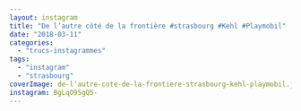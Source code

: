 ```yaml
---
layout: instagram
title: "De l’autre côté de la frontière #strasbourg #Kehl #Playmobil"
date: "2018-03-11"
categories: 
  - "trucs-instagrammes"
tags: 
  - "instagram"
  - "strasbourg"
coverImage: de-l’autre-cote-de-la-frontiere-strasbourg-kehl-playmobil.jpg
instagram: BgLqO9SgQ5-
---
```


